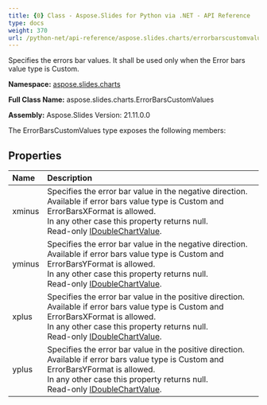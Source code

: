 ```yaml
---
title: {0} Class - Aspose.Slides for Python via .NET - API Reference
type: docs
weight: 370
url: /python-net/api-reference/aspose.slides.charts/errorbarscustomvalues/
---
```


Specifies the errors bar values. It shall be used only when the Error bars value type is Custom.

**Namespace:** [aspose.slides.charts](/python-net/api-reference/aspose.slides.charts/)

**Full Class Name:** aspose.slides.charts.ErrorBarsCustomValues

**Assembly:**  Aspose.Slides Version: 21.11.0.0

The ErrorBarsCustomValues type exposes the following members:
## **Properties**
|**Name**|**Description**|
| :- | :- |
|xminus|Specifies the error bar value in the negative direction. <br/>            Available if error bars value type is Custom and ErrorBarsXFormat is allowed.<br/>            In any other case this property returns null.<br/>            Read-only [IDoubleChartValue](/python-net/api-reference/aspose.slides.charts/idoublechartvalue/).|
|yminus|Specifies the error bar value in the negative direction. <br/>            Available if error bars value type is Custom and ErrorBarsYFormat is allowed. <br/>            In any other case this property returns null. <br/>            Read-only [IDoubleChartValue](/python-net/api-reference/aspose.slides.charts/idoublechartvalue/).|
|xplus|Specifies the error bar value in the positive direction. <br/>            Available if error bars value type is Custom and ErrorBarsXFormat is allowed. <br/>            In any other case this property returns null. <br/>            Read-only [IDoubleChartValue](/python-net/api-reference/aspose.slides.charts/idoublechartvalue/).|
|yplus|Specifies the error bar value in the positive direction. <br/>            Available if error bars value type is Custom and ErrorBarsYFormat is allowed.<br/>            In any other case this property returns null. <br/>            Read-only [IDoubleChartValue](/python-net/api-reference/aspose.slides.charts/idoublechartvalue/).|
